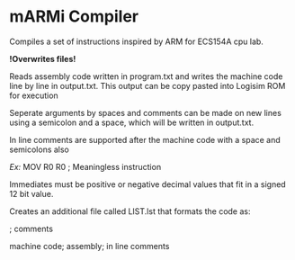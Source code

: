 # mARMi Compiler
Compiles a set of instructions inspired by ARM for ECS154A cpu lab. 

**!Overwrites files!**

Reads assembly code written in program.txt and writes the machine code line by line in output.txt. This output can be copy pasted into Logisim ROM for execution

Seperate arguments by spaces and comments can be made on new lines using a semicolon and a space, which will be written in output.txt.

In line comments are supported after the machine code with a space and semicolons also

*Ex:* 
MOV R0 R0 ; Meaningless instruction

Immediates must be positive or negative decimal values that fit in a signed 12 bit value.

Creates an additional file called LIST.lst that formats the code as:  

; comments 

machine code; assembly; in line comments